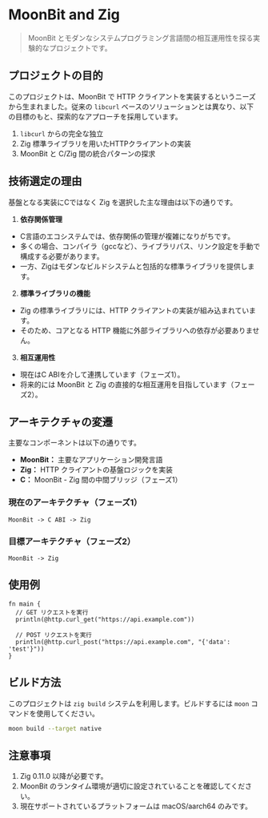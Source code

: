 # MoonBit and Zig

> MoonBit とモダンなシステムプログラミング言語間の相互運用性を探る実験的なプロジェクトです。

## プロジェクトの目的

このプロジェクトは、MoonBit で HTTP クライアントを実装するというニーズから生まれました。従来の `libcurl` ベースのソリューションとは異なり、以下の目標のもと、探索的なアプローチを採用しています。

1. `libcurl` からの完全な独立
2. Zig 標準ライブラリを用いたHTTPクライアントの実装
3. MoonBit と C/Zig 間の統合パターンの探求

## 技術選定の理由

基盤となる実装にCではなく Zig を選択した主な理由は以下の通りです。

1. **依存関係管理**
  * C言語のエコシステムでは、依存関係の管理が複雑になりがちです。
  * 多くの場合、コンパイラ（gccなど）、ライブラリパス、リンク設定を手動で構成する必要があります。
  * 一方、Zigはモダンなビルドシステムと包括的な標準ライブラリを提供します。

2. **標準ライブラリの機能**
  * Zig の標準ライブラリには、HTTP クライアントの実装が組み込まれています。
  * そのため、コアとなる HTTP 機能に外部ライブラリへの依存が必要ありません。

3. **相互運用性**
  * 現在はC ABIを介して連携しています（フェーズ1）。
  * 将来的には MoonBit と Zig の直接的な相互運用を目指しています（フェーズ2）。

## アーキテクチャの変遷

主要なコンポーネントは以下の通りです。

* **MoonBit：** 主要なアプリケーション開発言語
* **Zig：** HTTP クライアントの基盤ロジックを実装
* **C：** MoonBit - Zig 間の中間ブリッジ（フェーズ1）

### 現在のアーキテクチャ（フェーズ1）

```
MoonBit -> C ABI -> Zig
```

### 目標アーキテクチャ（フェーズ2）

```
MoonBit -> Zig
```

## 使用例

```moonbit
fn main {
  // GET リクエストを実行
  println(@http.curl_get("https://api.example.com"))
  
  // POST リクエストを実行
  println(@http.curl_post("https://api.example.com", "{'data': 'test'}"))
}
```

## ビルド方法

このプロジェクトは `zig build` システムを利用します。ビルドするには `moon` コマンドを使用してください。

```bash
moon build --target native
```

## 注意事項

1. Zig 0.11.0 以降が必要です。
2. MoonBit のランタイム環境が適切に設定されていることを確認してください。
3. 現在サポートされているプラットフォームは macOS/aarch64 のみです。
